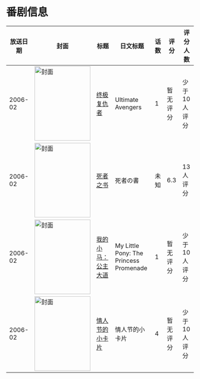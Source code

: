 # 番剧信息

|放送日期|封面|标题|日文标题|话数|评分|评分人数|
|---|---|---|---|---|---|---|
|2006-02|<img src="//lain.bgm.tv/pic/cover/c/05/76/200449_Xddjc.jpg" alt="封面" style="width:150px;height:200px;object-fit:cover;">|[终极复仇者](https://bangumi.tv/subject/200449)|Ultimate Avengers|1|暂无评分|少于10人评分|
|2006-02|<img src="//lain.bgm.tv/pic/cover/c/00/e9/315584_oSV24.jpg" alt="封面" style="width:150px;height:200px;object-fit:cover;">|[死者之书](https://bangumi.tv/subject/315584)|死者の書|未知|6.3|13人评分|
|2006-02|<img src="//lain.bgm.tv/pic/cover/c/27/f2/126729_g2sPb.jpg" alt="封面" style="width:150px;height:200px;object-fit:cover;">|[我的小马：公主大道](https://bangumi.tv/subject/126729)|My Little Pony: The Princess Promenade|1|暂无评分|少于10人评分|
|2006-02|<img src="//lain.bgm.tv/pic/cover/c/de/6c/101075_l9OeU.jpg" alt="封面" style="width:150px;height:200px;object-fit:cover;">|[情人节的小卡片](https://bangumi.tv/subject/101075)|情人节的小卡片|4|暂无评分|少于10人评分|

